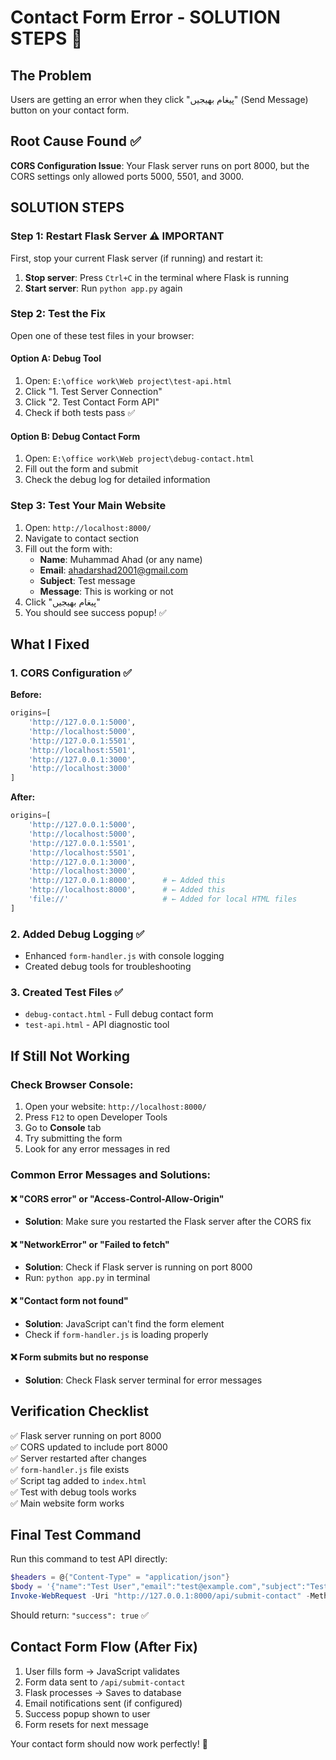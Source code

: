# Contact Form Error - SOLUTION STEPS 🔧

## The Problem
Users are getting an error when they click "پیغام بھیجیں" (Send Message) button on your contact form.

## Root Cause Found ✅
**CORS Configuration Issue**: Your Flask server runs on port 8000, but the CORS settings only allowed ports 5000, 5501, and 3000.

## SOLUTION STEPS

### Step 1: Restart Flask Server ⚠️ IMPORTANT
First, stop your current Flask server (if running) and restart it:

1. **Stop server**: Press `Ctrl+C` in the terminal where Flask is running
2. **Start server**: Run `python app.py` again

### Step 2: Test the Fix
Open one of these test files in your browser:

#### Option A: Debug Tool
1. Open: `E:\office work\Web project\test-api.html`
2. Click "1. Test Server Connection"
3. Click "2. Test Contact Form API"
4. Check if both tests pass ✅

#### Option B: Debug Contact Form
1. Open: `E:\office work\Web project\debug-contact.html`
2. Fill out the form and submit
3. Check the debug log for detailed information

### Step 3: Test Your Main Website
1. Open: `http://localhost:8000/`
2. Navigate to contact section
3. Fill out the form with:
   - **Name**: Muhammad Ahad (or any name)
   - **Email**: ahadarshad2001@gmail.com
   - **Subject**: Test message
   - **Message**: This is working or not
4. Click "پیغام بھیجیں"
5. You should see success popup! ✅

## What I Fixed

### 1. CORS Configuration ✅
**Before:**
```python
origins=[
    'http://127.0.0.1:5000',
    'http://localhost:5000',
    'http://127.0.0.1:5501', 
    'http://localhost:5501',
    'http://127.0.0.1:3000',
    'http://localhost:3000'
]
```

**After:**
```python
origins=[
    'http://127.0.0.1:5000',
    'http://localhost:5000',
    'http://127.0.0.1:5501',
    'http://localhost:5501', 
    'http://127.0.0.1:3000',
    'http://localhost:3000',
    'http://127.0.0.1:8000',      # ← Added this
    'http://localhost:8000',      # ← Added this
    'file://'                     # ← Added for local HTML files
]
```

### 2. Added Debug Logging ✅
- Enhanced `form-handler.js` with console logging
- Created debug tools for troubleshooting

### 3. Created Test Files ✅
- `debug-contact.html` - Full debug contact form
- `test-api.html` - API diagnostic tool

## If Still Not Working

### Check Browser Console:
1. Open your website: `http://localhost:8000/`
2. Press `F12` to open Developer Tools
3. Go to **Console** tab
4. Try submitting the form
5. Look for any error messages in red

### Common Error Messages and Solutions:

#### ❌ "CORS error" or "Access-Control-Allow-Origin"
- **Solution**: Make sure you restarted the Flask server after the CORS fix

#### ❌ "NetworkError" or "Failed to fetch"
- **Solution**: Check if Flask server is running on port 8000
- Run: `python app.py` in terminal

#### ❌ "Contact form not found"
- **Solution**: JavaScript can't find the form element
- Check if `form-handler.js` is loading properly

#### ❌ Form submits but no response
- **Solution**: Check Flask server terminal for error messages

## Verification Checklist

✅ Flask server running on port 8000  
✅ CORS updated to include port 8000  
✅ Server restarted after changes  
✅ `form-handler.js` file exists  
✅ Script tag added to `index.html`  
✅ Test with debug tools works  
✅ Main website form works  

## Final Test Command

Run this command to test API directly:
```powershell
$headers = @{"Content-Type" = "application/json"}
$body = '{"name":"Test User","email":"test@example.com","subject":"Test Subject","message":"This is working!"}'
Invoke-WebRequest -Uri "http://127.0.0.1:8000/api/submit-contact" -Method POST -Headers $headers -Body $body
```

Should return: `"success": true` ✅

## Contact Form Flow (After Fix)

1. User fills form → JavaScript validates
2. Form data sent to `/api/submit-contact`
3. Flask processes → Saves to database
4. Email notifications sent (if configured)
5. Success popup shown to user
6. Form resets for next message

Your contact form should now work perfectly! 🎉
